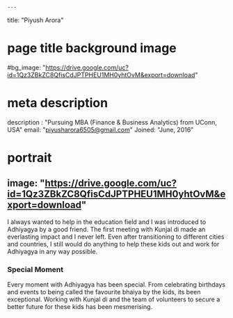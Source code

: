 
    ---
title: "Piyush Arora"
# page title background image
#bg_image: "https://drive.google.com/uc?id=1Qz3ZBkZC8QfisCdJPTPHEU1MH0yhtOvM&export=download"
# meta description
description : "Pursuing MBA (Finance & Business Analytics) from UConn, USA"
email: "piyusharora6505@gmail.com"
Joined: "June, 2016"
# portrait
image: "https://drive.google.com/uc?id=1Qz3ZBkZC8QfisCdJPTPHEU1MH0yhtOvM&export=download"
---

I always wanted to help in the education field and I was introduced to Adhiyagya by a good friend. The first meeting with Kunjal di made an everlasting impact and I never left. Even after transitioning to different cities and countries, I still would do anything to help these kids out and work for Adhiyagya in any way possible.

### Special Moment
Every moment with Adhiyagya has been special. From celebrating birthdays and events to being called the favourite bhaiya by the kids, its been exceptional. Working with Kunjal di and the team of volunteers to secure a better future for these kids has been mesmerising.

